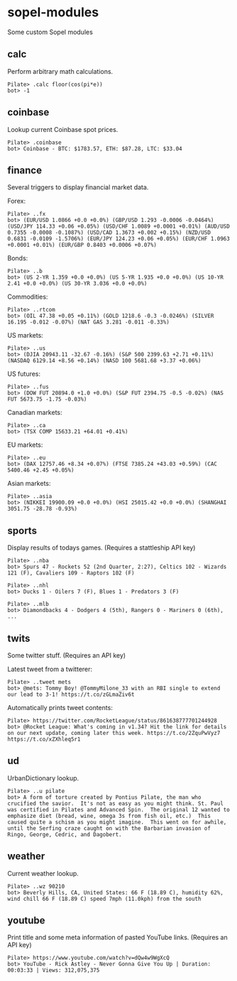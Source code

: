 # sopel-modules
Some custom Sopel modules

## calc
Perform arbitrary math calculations.

```
Pilate> .calc floor(cos(pi*e))
bot> -1
```

## coinbase
Lookup current Coinbase spot prices.
```
Pilate> .coinbase
bot> Coinbase - BTC: $1783.57, ETH: $87.28, LTC: $33.04
```

## finance
Several triggers to display financial market data.

Forex:
```
Pilate> ..fx
bot> (EUR/USD 1.0866 +0.0 +0.0%) (GBP/USD 1.293 -0.0006 -0.0464%) (USD/JPY 114.33 +0.06 +0.05%) (USD/CHF 1.0089 +0.0001 +0.01%) (AUD/USD 0.7355 -0.0008 -0.1087%) (USD/CAD 1.3673 +0.002 +0.15%) (NZD/USD 0.6831 -0.0109 -1.5706%) (EUR/JPY 124.23 +0.06 +0.05%) (EUR/CHF 1.0963 +0.0001 +0.01%) (EUR/GBP 0.8403 +0.0006 +0.07%)
```

Bonds:
```
Pilate> ..b
bot> (US 2-YR 1.359 +0.0 +0.0%) (US 5-YR 1.935 +0.0 +0.0%) (US 10-YR 2.41 +0.0 +0.0%) (US 30-YR 3.036 +0.0 +0.0%)
```

Commodities:
```
Pilate> ..rtcom
bot> (OIL 47.38 +0.05 +0.11%) (GOLD 1218.6 -0.3 -0.0246%) (SILVER 16.195 -0.012 -0.07%) (NAT GAS 3.281 -0.011 -0.33%)
```

US markets:
```
Pilate> ..us
bot> (DJIA 20943.11 -32.67 -0.16%) (S&P 500 2399.63 +2.71 +0.11%) (NASDAQ 6129.14 +8.56 +0.14%) (NASD 100 5681.68 +3.37 +0.06%)
```

US futures:
```
Pilate> ..fus
bot> (DOW FUT 20894.0 +1.0 +0.0%) (S&P FUT 2394.75 -0.5 -0.02%) (NAS FUT 5673.75 -1.75 -0.03%)
```

Canadian markets:
```
Pilate> ..ca
bot> (TSX COMP 15633.21 +64.01 +0.41%)
```

EU markets:
```
Pilate> ..eu
bot> (DAX 12757.46 +8.34 +0.07%) (FTSE 7385.24 +43.03 +0.59%) (CAC 5400.46 +2.45 +0.05%)
```

Asian markets:
```
Pilate> ..asia
bot> (NIKKEI 19900.09 +0.0 +0.0%) (HSI 25015.42 +0.0 +0.0%) (SHANGHAI 3051.75 -28.78 -0.93%)
```

## sports
Display results of todays games. (Requires a stattleship API key)

```
Pilate> ..nba
bot> Spurs 47 - Rockets 52 (2nd Quarter, 2:27), Celtics 102 - Wizards 121 (F), Cavaliers 109 - Raptors 102 (F)

Pilate> ..nhl
bot> Ducks 1 - Oilers 7 (F), Blues 1 - Predators 3 (F)

Pilate> ..mlb
bot> Diamondbacks 4 - Dodgers 4 (5th), Rangers 0 - Mariners 0 (6th), ...
```

## twits

Some twitter stuff. (Requires an API key)

Latest tweet from a twitterer:
```
Pilate> ..tweet mets
bot> @mets: Tommy Boy! @TommyMilone_33 with an RBI single to extend our lead to 3-1! https://t.co/zGLmaZiv6t
```

Automatically prints tweet contents:
```
Pilate> https://twitter.com/RocketLeague/status/861638777701244928
bot> @Rocket League: What's coming in v1.34? Hit the link for details on our next update, coming later this week. https://t.co/2ZquPwVyz7 https://t.co/xZXhleq5r1
```


## ud
UrbanDictionary lookup.
```
Pilate> ..u pilate
bot> A form of torture created by Pontius Pilate, the man who crucified the savior.  It's not as easy as you might think. St. Paul was certified in Pilates and Advanced Spin.  The original 12 wanted to emphasize diet (bread, wine, omega 3s from fish oil, etc.)  This caused quite a schism as you might imagine.  This went on for awhile, until the Serfing craze caught on with the Barbarian invasion of Ringo, George, Cedric, and Dagobert.
```


## weather
Current weather lookup.
```
Pilate> ..wz 90210
bot> Beverly Hills, CA, United States: 66 F (18.89 C), humidity 62%, wind chill 66 F (18.89 C) speed 7mph (11.0kph) from the south
```


## youtube
Print title and some meta information of pasted YouTube links. (Requires an API key)
```
Pilate> https://www.youtube.com/watch?v=dQw4w9WgXcQ
bot> YouTube - Rick Astley - Never Gonna Give You Up | Duration: 00:03:33 | Views: 312,075,375
```
